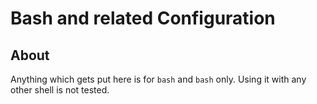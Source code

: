 # Bash and related Configuration

## About

Anything which gets put here is for `bash` and `bash` only. Using it with any other shell is not tested.
